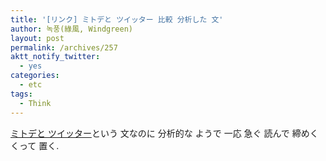 ```yaml
---
title: '[リンク] ミトデと ツイッター 比較 分析した 文'
author: 녹풍(綠風, Windgreen)
layout: post
permalink: /archives/257
aktt_notify_twitter:
  - yes
categories:
  - etc
tags:
  - Think
---
```

<a target="_blank" href="http://socialcomputing.tistory.com/entry/%EB%AF%B8%ED%88%AC%EB%8D%B0%EC%9D%B4%EC%99%80-%ED%8A%B8%EC%9C%84%ED%84%B0">ミトデと ツイッター</a>という 文なのに 分析的な ようで 一応 急ぐ 読んで 締めくくって 置く.